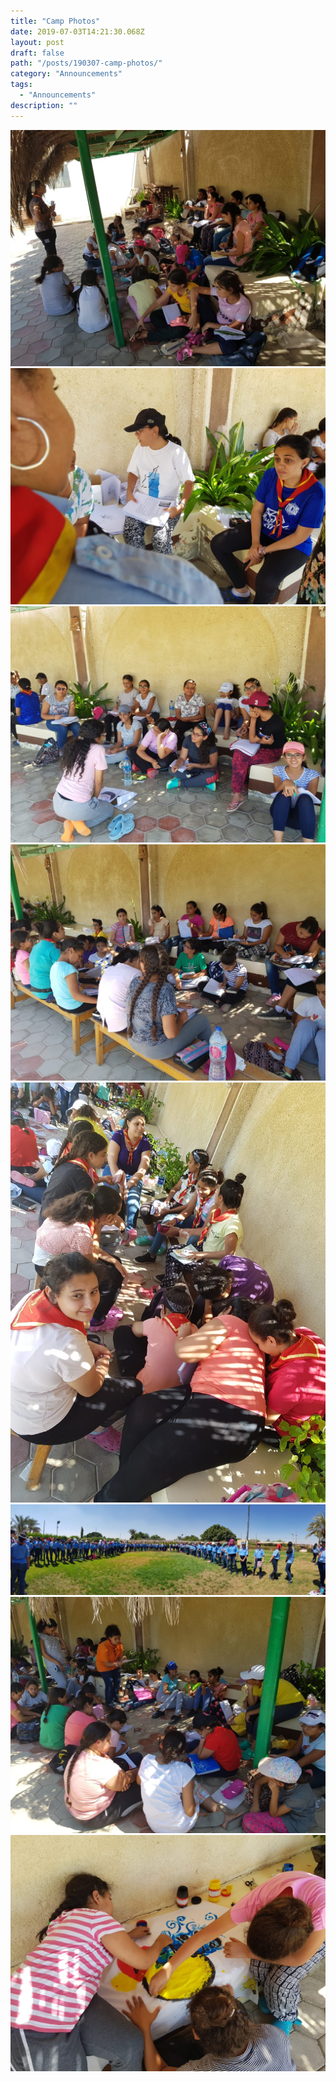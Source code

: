 ```yaml
---
title: "Camp Photos"
date: 2019-07-03T14:21:30.068Z
layout: post
draft: false
path: "/posts/190307-camp-photos/"
category: "Announcements"
tags:
  - "Announcements"
description: ""
---
```


![](camp-1.jpeg)
![](camp-2.jpeg)
![](camp-3.jpeg)
![](camp-4.jpeg)
![](camp-5.jpeg)
![](camp-6.jpeg)
![](camp-7.jpeg)
![](camp-8.jpeg)


